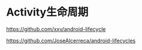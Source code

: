 # Activity生命周期

https://github.com/xxv/android-lifecycle

https://github.com/JoseAlcerreca/android-lifecycles